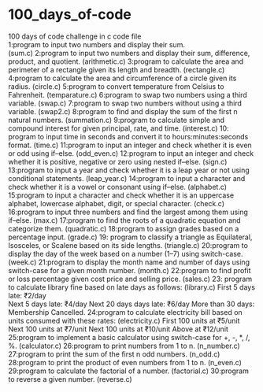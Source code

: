 # 100_days_of-code
100 days of code challenge in c 
                                                                                                                                  code file                           
1:program to input two numbers and display their sum.   <br>                                                                          (sum.c)
2:program to input two numbers and display their sum, difference, product, and quotient.                                          (arithmetic.c)
3:program to calculate the area and perimeter of a rectangle given its length and breadth.                                        (rectangle.c)
4:program to calculate the area and circumference of a circle given its radius.                                                   (circle.c)
5:program to convert temperature from Celsius to Fahrenheit.                                                                      (temparature.c)
6:program to swap two numbers using a third variable.                                                                             (swap.c)
7:program to swap two numbers without using a third variable.                                                                     (swap2.c)
8:program to find and display the sum of the first n natural numbers.                                                             (summation.c)
9:program to calculate simple and compound interest for given principal, rate, and time.                                          (interest.c)
10: program to input time in seconds and convert it to hours:minutes:seconds format.                                              (time.c)
11:program to input an integer and check whether it is even or odd using if–else.                                                 (odd_even.c)
12:program to input an integer and check whether it is positive, negative or zero using nested if–else.                           (sign.c)
13:program to input a year and check whether it is a leap year or not using conditional statements.                               (leap_year.c)
14:program to input a character and check whether it is a vowel or consonant using if–else.                                       (alphabet.c)
15:program to input a character and check whether it is an uppercase alphabet, lowercase alphabet, digit, or special character.   (check.c)
16:program to input three numbers and find the largest among them using if–else.                                                  (max.c)
17:program to find the roots of a quadratic equation and categorize them.                                                         (quadratic.c)
18:program to assign grades based on a percentage input.                                                                          (grade.c)
19: program to classify a triangle as Equilateral, Isosceles, or Scalene based on its side lengths.                               (triangle.c)
20:program to display the day of the week based on a number (1–7) using switch-case.                                              (week.c)
21:program to display the month name and number of days using switch-case for a given month number.                               (month.c)
22:program to find profit or loss percentage given cost price and selling price.                                                  (sales.c)
23: program to calculate library fine based on late days as follows:                                                              (library.c)
             First 5 days late: ₹2/day  
             Next 5 days late: ₹4/day
             Next 20 days days late: ₹6/day
             More than 30 days: Membership Cancelled.
24:program to calculate electricity bill based on units consumed with these rates:                                                (electricity.c)
             First 100 units at ₹5/unit
             Next 100 units at ₹7/unit
             Next 100 units at ₹10/unit
             Above at ₹12/unit
25:program to implement a basic calculator using switch-case for +, -, *, /, %.                                                    (calculator.c)
26:program to print numbers from 1 to n.                                                                                           (n_number.c)
27:program to print the sum of the first n odd numbers.                                                                            (n_odd.c)
28:program to print the product of even numbers from 1 to n.                                                                       (n_even.c)
29:program to calculate the factorial of a number.                                                                                 (factorial.c)
30:program to reverse a given number.                                                                                              (reverse.c)
